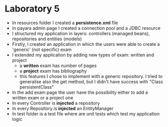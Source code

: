 # Laboratory 5
- In resources folder I created a **persistence.xml** file
- In payara admin page I created a connection pool and a JDBC resource
- I structured my application in layers: controllers (managed beans), repositories and entities (models)
- Firstly, I created an application in which the users were able to create a 'generic' (not specific) exam
- I extended my application by adding new types of exam: written and project 
  - a **written** exam has number of pages
  - a **project** exam has bibliography
  - this features I chose to implement with a generic repository. I tried to generalise also the get method, but I didn't have success with "Class<T> persistentClass"
- In the add exam page the user have the possibility either to add a written exam or a project one
- In every Controller is **injected** a repository
- In every Repository is **injected** an EntityManager
- In test folder is a test file where are unit tests which test my application logic 
